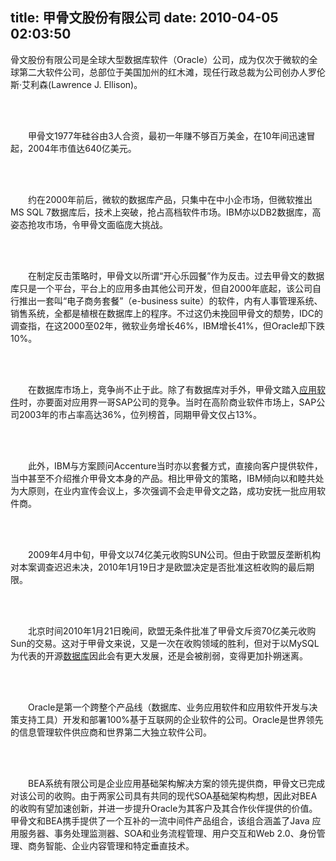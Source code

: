 title: 甲骨文股份有限公司
date: 2010-04-05 02:03:50
---

<p>
	骨文股份有限公司是全球大型数据库软件（Oracle）公司，成为仅次于微软的全球第二大软件公司，总部位于美国加州的红木滩，现任行政总裁为公司创办人罗伦斯&middot;艾利森(Lawrence J. Ellison)。 <br />
	&nbsp;</p>
<div class="spctrl">
	&nbsp;</div>
<p>
	　　甲骨文1977年硅谷由3人合资，最初一年赚不够百万美金，在10年间迅速冒起，2004年市值达640亿美元。 <br />
	&nbsp;</p>
<div class="spctrl">
	&nbsp;</div>
<p>
	　　约在2000年前后，微软的数据库产品，只集中在中小企市场，但微软推出MS SQL 7数据库后，技术上突破，抢占高档软件市场。IBM亦以DB2数据库，高姿态抢攻市场，令甲骨文面临庞大挑战。 <br />
	&nbsp;</p>
<div class="spctrl">
	&nbsp;</div>
<p>
	　　在制定反击策略时，甲骨文以所谓&ldquo;开心乐园餐&rdquo;作为反击。过去甲骨文的数据库只是一个平台，平台上的应用多由其他公司开发，但自2000年底起，该公司自行推出一套叫&ldquo;电子商务套餐&rdquo;（e-business suite）的软件，内有人事管理系统、销售系统，全都是植根在数据库上的程序。不过这仍未挽回甲骨文的颓势，IDC的调查指，在这2000至02年，微软业务增长46%，IBM增长41%，但Oracle却下跌10%。 <br />
	&nbsp;</p>
<div class="spctrl">
	&nbsp;</div>
<p>
	　　在数据库市场上，竞争尚不止于此。除了有数据库对手外，甲骨文踏入<a href="/view/7886.htm" target="_blank">应用软件</a>时，亦要面对应用界一哥SAP公司的竞争。当时在高阶商业软件市场上，SAP公司2003年的市占率高达36%，位列榜首，同期甲骨文仅占13%。 <br />
	&nbsp;</p>
<div class="spctrl">
	&nbsp;</div>
<p>
	　　此外，IBM与方案顾问Accenture当时亦以套餐方式，直接向客户提供软件，当中甚至不介绍推介甲骨文本身的产品。相比甲骨文的策略，IBM倾向以和睦共处为大原则，在业内宣传会议上，多次强调不会走甲骨文之路，成功安抚一批应用软件商。<br />
	&nbsp;</p>
<div class="spctrl">
	&nbsp;</div>
<p>
	　　2009年4月中旬，甲骨文以74亿美元收购SUN公司。但由于欧盟反垄断机构对本案调查迟迟未决，2010年1月19日才是欧盟决定是否批准这桩收购的最后期限。<br />
	&nbsp;</p>
<div class="spctrl">
	&nbsp;</div>
<p>
	　　北京时间2010年1月21日晚间，欧盟无条件批准了甲骨文斥资70亿美元收购Sun的交易。这对于甲骨文来说，又是一次在收购领域的胜利，但对于以MySQL为代表的开源<a href="/view/1088.htm" target="_blank">数据库</a>因此会有更大发展，还是会被削弱，变得更加扑朔迷离。<br />
	&nbsp;</p>
<div class="spctrl">
	&nbsp;</div>
<p>
	　　Oracle是第一个跨整个产品线（数据库、业务应用软件和应用软件开发与决策支持工具）开发和部署100%基于互联网的企业软件的公司。Oracle是世界领先的信息管理软件供应商和世界第二大独立软件公司。<br />
	&nbsp;</p>
<div class="spctrl">
	&nbsp;</div>
<p>
	　　BEA系统有限公司是企业应用基础架构解决方案的领先提供商，甲骨文已完成对该公司的收购。由于两家公司具有共同的现代SOA基础架构构想，因此对BEA的收购有望加速创新，并进一步提升Oracle为其客户及其合作伙伴提供的价值。甲骨文和BEA携手提供了一个互补的一流中间件产品组合，该组合涵盖了Java 应用服务器、事务处理监测器、SOA和业务流程管理、用户交互和Web 2.0、身份管理、商务智能、企业内容管理和特定垂直技术。<br />
	&nbsp;</p>